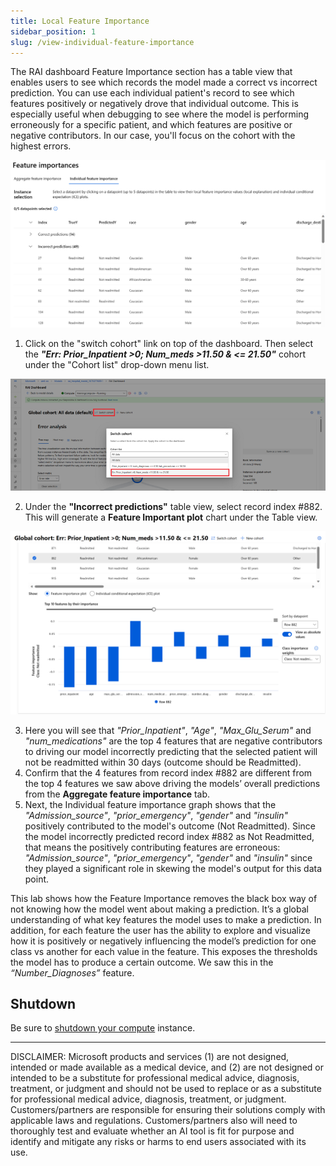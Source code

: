 ```yaml
---
title: Local Feature Importance
sidebar_position: 1
slug: /view-individual-feature-importance
---
```


The RAI dashboard Feature Importance section has a table view that enables users to see which records the model made a correct vs incorrect prediction.  You can use each individual patient's record to see which features positively or negatively drove that individual outcome. This is especially useful when debugging to see where the model is performing erroneously for a specific patient, and which features are positive or negative contributors.   In our case, you'll focus on the cohort with the highest errors.

![Individual Feature importance table](/img/tutorial/10-fi-table-view.png "Individual Feature importance table")

1. Click on the "switch cohort" link on top of the dashboard.  Then select the ***"Err: Prior_Inpatient >0; Num_meds >11.50 & <= 21.50"*** cohort under the "Cohort list" drop-down menu list.
	
![Switch cohort](/img/tutorial/6-da-switch-cohort.png "Switch cohort")	

2. Under the **"Incorrect predictions"** table view, select record index #882.  This will generate a **Feature Important plot** chart under the Table view.

![Individual Feature importance table](/img/tutorial/10-fi-selected-datapt-influence.png "Individual Feature importance table")	

3. Here you will see that *"Prior_Inpatient"*, *"Age"*, *"Max_Glu_Serum"* and *"num_medications"* are the top 4 features that are negative contributors to driving our model incorrectly predicting that the selected patient will not be readmitted within 30 days (outcome should be Readmitted).
4. Confirm that the 4 features from record index #882 are different from the top 4 features we saw above driving the models’ overall predictions from the **Aggregate feature importance** tab.
5. Next, the Individual feature importance graph shows that the *"Admission_source"*, *"prior_emergency"*, *"gender"* and *"insulin"* positively contributed to the model's outcome (Not Readmitted). Since the model incorrectly predicted record index #882 as Not Readmitted, that means the positively contributing features are erroneous: *"Admission_source"*, *"prior_emergency"*, *"gender"* and *"insulin"* since they played a significant role in skewing the model's output for this data point.
		
This lab shows how the Feature Importance removes the black box way of not knowing how the model went about making a prediction. It’s a global understanding of what key features the model uses to make a prediction. In addition, for each feature the user has the ability to explore and visualize how it is positively or negatively influencing the model’s prediction for one class vs another for each value in the feature. This exposes the thresholds the model has to produce a certain outcome. We saw this in the *“Number_Diagnoses”* feature. 

## Shutdown

Be sure to [shutdown your compute](/docs/stop-compute) instance.

---

DISCLAIMER:  Microsoft products and services (1) are not designed, intended or made available as a medical device, and (2) are not designed or intended to be a substitute for professional medical advice, diagnosis, treatment, or judgment and should not be used to replace or as a substitute for professional medical advice, diagnosis, treatment, or judgment. Customers/partners are responsible for ensuring their solutions comply with applicable laws and regulations. Customers/partners also will need to thoroughly test and evaluate whether an AI tool is fit for purpose and identify and mitigate any risks or harms to end users associated with its use. 

